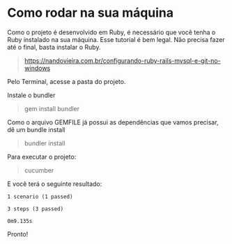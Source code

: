 # Como rodar na sua máquina

Como o projeto é desenvolvido em Ruby, é necessário que você tenha o Ruby instalado 
na sua máquina. Esse tutorial é bem legal. Não precisa fazer até o final, basta instalar o Ruby.

> https://nandovieira.com.br/configurando-ruby-rails-mysql-e-git-no-windows

Pelo Terminal, acesse a pasta do projeto. 

Instale o bundler

> gem install bundler

Como o arquivo GEMFILE já possui as dependências que vamos precisar, dê um bundle install

> bundler install

Para executar o projeto:

> cucumber

E você terá o seguinte resultado:
```
1 scenario (1 passed)

3 steps (3 passed)

0m9.135s
```

Pronto!

